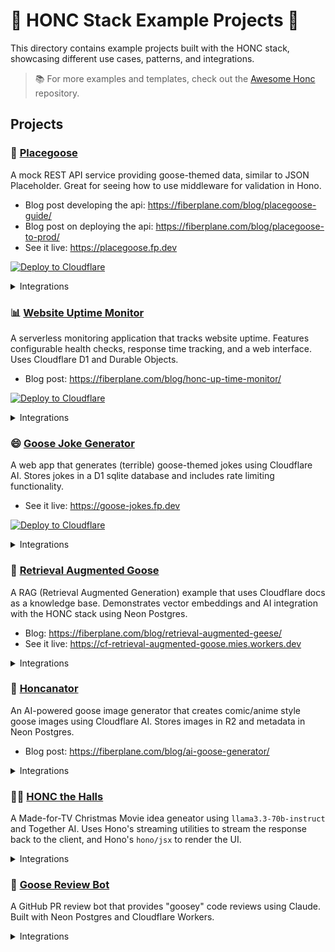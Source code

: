 # :goose: HONC Stack Example Projects :goose:

This directory contains example projects built with the HONC stack, showcasing different use cases, patterns, and integrations.

> 📚 For more examples and templates, check out the [Awesome Honc](https://github.com/fiberplane/awesome-honc) repository.

## Projects

### 🎯 [Placegoose](./placegoose)
A mock REST API service providing goose-themed data, similar to JSON Placeholder. Great for seeing how to use middleware for validation in Hono.

- Blog post developing the api: https://fiberplane.com/blog/placegoose-guide/
- Blog post on deploying the api: https://fiberplane.com/blog/placegoose-to-prod/
- See it live: https://placegoose.fp.dev

[![Deploy to Cloudflare](https://deploy.workers.cloudflare.com/button)](https://deploy.workers.cloudflare.com/?url=https://github.com/fiberplane/create-honc-app/tree/main/examples/placegoose)

<details>
<summary>Integrations</summary>

- Cloudflare D1 for data storage
- Cloudflare Asset Bindings for Workers
- UI: Markdown rendered with Remark
</details>

### 📊 [Website Uptime Monitor](./uptime-monitor)
A serverless monitoring application that tracks website uptime. Features configurable health checks, response time tracking, and a web interface. Uses Cloudflare D1 and Durable Objects.

- Blog post: https://fiberplane.com/blog/honc-up-time-monitor/

[![Deploy to Cloudflare](https://deploy.workers.cloudflare.com/button)](https://deploy.workers.cloudflare.com/?url=https://github.com/fiberplane/create-honc-app/tree/main/examples/uptime-monitor)

<details>
<summary>Integrations</summary>

- Cloudflare D1 for data storage
- Cloudflare Durable Objects for serverless state
- UI: SSR with hono/jsx
</details>

### 😄 [Goose Joke Generator](./goose-joke-generator)
A web app that generates (terrible) goose-themed jokes using Cloudflare AI. Stores jokes in a D1 sqlite database and includes rate limiting functionality.

- See it live: https://goose-jokes.fp.dev

[![Deploy to Cloudflare](https://deploy.workers.cloudflare.com/button)](https://deploy.workers.cloudflare.com/?url=https://github.com/fiberplane/create-honc-app/tree/main/examples/goose-joke-generator)

<details>
<summary>Integrations</summary>

- Neon serverless Postgres for data storage
- Cloudflare AI (Llama-3.1-8B-Instruct)
</details>

### 🤖 [Retrieval Augmented Goose](./cf-retrieval-augmented-goose)
A RAG (Retrieval Augmented Generation) example that uses Cloudflare docs as a knowledge base. Demonstrates vector embeddings and AI integration with the HONC stack using Neon Postgres.

- Blog: https://fiberplane.com/blog/retrieval-augmented-geese/
- See it live: https://cf-retrieval-augmented-goose.mies.workers.dev

<details>
<summary>Integrations</summary>

- Neon serverless Postgres for data storage and vector search
- OpenAI for embeddings generation
- UI: SSR with hono/jsx and Fiberplane's "ascuii" SSR ui components
</details>


### 🎨 [Honcanator](./honcanator)
An AI-powered goose image generator that creates comic/anime style goose images using Cloudflare AI. Stores images in R2 and metadata in Neon Postgres.

- Blog post: https://fiberplane.com/blog/ai-goose-generator/

<details>
<summary>Integrations</summary>

- Neon serverless Postgres for relational data storage
- Cloudflare R2 for blob storage
- Cloudflare AI for image generation (Flux-1-Schnell)
</details>

### 🧑‍🎄 [HONC the Halls](./honc-the-halls)

A Made-for-TV Christmas Movie idea geneator using `llama3.3-70b-instruct` and Together AI. Uses Hono's streaming utilities to stream the response back to the client, and Hono's `hono/jsx` to render the UI.

<details>
<summary>Integrations</summary>

- Cloudflare D1 to store movie ideas
- Together AI to generate movie ideas
</details>

### 🪿 [Goose Review Bot](./goose-review-bot)

A GitHub PR review bot that provides "goosey" code reviews using Claude. Built with Neon Postgres and Cloudflare Workers.

<details>
<summary>Integrations</summary>

- GitHub Octokit to handle webhooks and pull requests
- Claude (Anthropic) to provide code reviews
</details>

